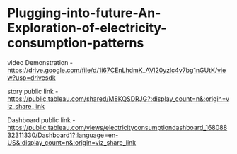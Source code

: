 # Plugging-into-future-An-Exploration-of-electricity-consumption-patterns
video Demonstration - https://drive.google.com/file/d/1i67CEnLhdmK_AVI20yzlc4v7bg1nGUtK/view?usp=drivesdk

story public link - https://public.tableau.com/shared/M8KQSDRJG?:display_count=n&:origin=viz_share_link


Dashboard public link - https://public.tableau.com/views/electricityconsumptiondashboard_16808832311330/Dashboard1?:language=en-US&:display_count=n&:origin=viz_share_link
